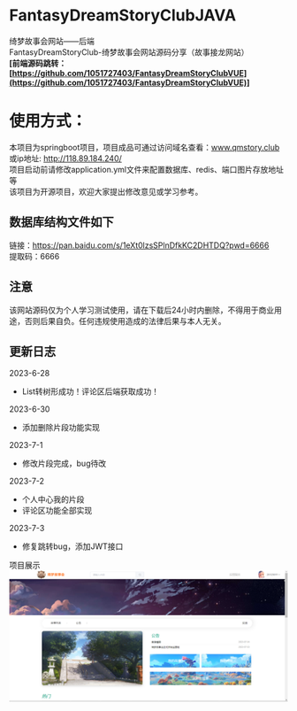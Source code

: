 # FantasyDreamStoryClubJAVA

绮梦故事会网站——后端  
FantasyDreamStoryClub-绮梦故事会网站源码分享（故事接龙网站）  
**[前端源码跳转：[https://github.com/1051727403/FantasyDreamStoryClubVUE](https://github.com/1051727403/FantasyDreamStoryClubVUE)]**  
   
# 使用方式：  
本项目为springboot项目，项目成品可通过访问域名查看：www.qmstory.club  或ip地址:  http://118.89.184.240/  
项目启动前请修改application.yml文件来配置数据库、redis、端口图片存放地址等   
该项目为开源项目，欢迎大家提出修改意见或学习参考。   

## 数据库结构文件如下  
链接：https://pan.baidu.com/s/1eXt0lzsSPlnDfkKC2DHTDQ?pwd=6666   
提取码：6666  
  
## 注意  
该网站源码仅为个人学习测试使用，请在下载后24小时内删除，不得用于商业用途，否则后果自负。任何违规使用造成的法律后果与本人无关。  
  
## 更新日志

2023-6-28
-  List转树形成功！评论区后端获取成功！

2023-6-30
- 添加删除片段功能实现

2023-7-1
- 修改片段完成，bug待改

2023-7-2
- 个人中心我的片段
- 评论区功能全部实现

2023-7-3
- 修复跳转bug，添加JWT接口 

项目展示  
![img.png](img.png)
